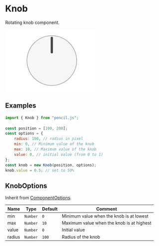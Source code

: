# Knob

Rotating knob component.

![Knob example](../../../media/examples/knob.png)


## Examples

```js
import { Knob } from "pencil.js";

const position = [100, 200];
const options = {
    radius: 100, // radius in pixel
    min: 0, // Minimum value of the knob
    max: 10, // Maximum value of the knob
    value: 0, // initial value (from 0 to 1)
};
const knob = new Knob(position, options);
knob.value = 0.5; // set to 50%
```


## KnobOptions
Inherit from [ComponentOptions](../input/readme.md#inputoptions).

| Name | Type | Default | Comment |
| ---- | ---- | ------- | ------- |
|min |`Number` |`0` |Minimum value when the knob is at lowest |
|max |`Number` |`10` |Maximum value when the knob is at highest |
|value |`Number` |`0` |Initial value |
|radius |`Number` |`100` |Radius of the knob |
